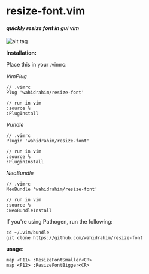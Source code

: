 # resize-font.vim #
#### *quickly resize font in gui vim* ####

![alt tag](https://fat.gfycat.com/PolishedWelllitCony.gif)

**Installation:**

Place this in your .vimrc:

*VimPlug*

    // .vimrc
    Plug 'wahidrahim/resize-font'

    // run in vim
    :source %
    :PlugInstall

*Vundle*

    // .vimrc
    Plugin 'wahidrahim/resize-font'

    // run in vim
    :source %
    :PluginInstall

*NeoBundle*

    // .vimrc
    NeoBundle 'wahidrahim/resize-font'

    // run in vim
    :source %
    :NeoBundleInstall

If you're using Pathogen, run the following:

    cd ~/.vim/bundle
    git clone https://github.com/wahidrahim/resize-font

**usage:**

    map <F11> :ResizeFontSmaller<CR>
    map <F12> :ResizeFontBigger<CR>
